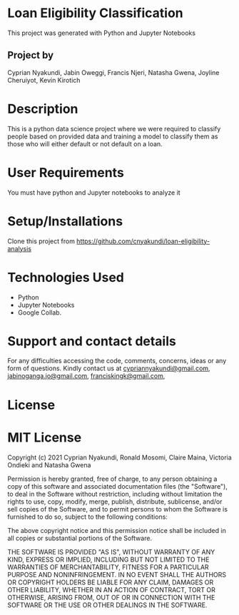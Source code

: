 # Loan Eligibility Classification 

This project was generated with Python and Jupyter Notebooks

## Project by 

Cyprian Nyakundi,  Jabin Oweggi, Francis Njeri, Natasha Gwena, Joyline Cheruiyot, Kevin Kirotich

# Description

This is a python data science project where we were  required to classify people based on provided data and  training a model to classify them as those who will either default or not default on a loan. 

# User Requirements

You must have python and Jupyter notebooks to analyze it

# Setup/Installations

Clone this project from https://github.com/cnyakundi/loan-eligibility-analysis

# Technologies Used
- Python
- Jupyter Notebooks
- Google Collab. 

# Support and contact details

For any difficulties accessing the code, comments, concerns, ideas or any form of questions. Kindly contact us at cypriannyakundi@gmail.com,  jabinoganga.jo@gmail.com, franciskingk@gmail.com, 

# License

# MIT License

Copyright (c) 2021 Cyprian Nyakundi, Ronald Mosomi, Claire Maina, Victoria Ondieki and Natasha Gwena

Permission is hereby granted, free of charge, to any person obtaining a copy of this software and associated documentation files (the "Software"), to deal in the Software without restriction, including without limitation the rights to use, copy, modify, merge, publish, distribute, sublicense, and/or sell copies of the Software, and to permit persons to whom the Software is furnished to do so, subject to the following conditions:

The above copyright notice and this permission notice shall be included in all copies or substantial portions of the Software.

THE SOFTWARE IS PROVIDED "AS IS", WITHOUT WARRANTY OF ANY KIND, EXPRESS OR IMPLIED, INCLUDING BUT NOT LIMITED TO THE WARRANTIES OF MERCHANTABILITY, FITNESS FOR A PARTICULAR PURPOSE AND NONINFRINGEMENT. IN NO EVENT SHALL THE AUTHORS OR COPYRIGHT HOLDERS BE LIABLE FOR ANY CLAIM, DAMAGES OR OTHER LIABILITY, WHETHER IN AN ACTION OF CONTRACT, TORT OR OTHERWISE, ARISING FROM, OUT OF OR IN CONNECTION WITH THE SOFTWARE OR THE USE OR OTHER DEALINGS IN THE SOFTWARE.